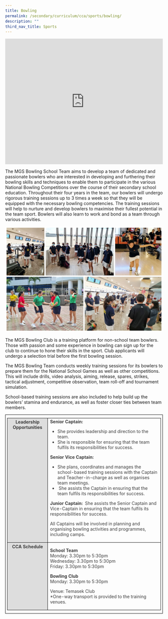```yaml
---
title: Bowling
permalink: /secondary/curriculum/cca/sports/bowling/
description: ""
third_nav_title: Sports
---
```

<div style="width:100%; height:400px">
  <iframe class="ive_eobj_center" allowfullscreen="" frameborder="0" title="MGS Heritage Video" src="https://www.youtube.com/embed/q9HBVXGwUT4" height="100%" width="100%">
  </iframe>
</div>


The MGS Bowling School Team aims to develop a team of dedicated and passionate bowlers who are interested in developing and furthering their bowling skills and techniques to enable them to participate in the various National Bowling Competitions over the course of their secondary school education. Throughout their four years in the team, our bowlers will undergo rigorous training sessions up to 3 times a week so that they will be equipped with the necessary bowling competencies. The training sessions will help to nurture and develop bowlers to maximise their fullest potential in the team sport. Bowlers will also learn to work and bond as a team through various activities.

![](/images/Sec_cca/bowling.jpg)

The MGS Bowling Club is a training platform for non-school team bowlers. Those with passion and some experience in bowling can sign up for the club to continue to hone their skills in the sport. Club applicants will undergo a selection trial before the first bowling session.

  

The MGS Bowling Team conducts weekly training sessions for its bowlers to prepare them for the National School Games as well as other competitions. This will include drills, video analysis, aiming, release, spares, strikes, tactical adjustment, competitive observation, team roll-off and tournament simulation.

  

School-based training sessions are also included to help build up the bowlers’ stamina and endurance, as well as foster closer ties between team members.

<style type="text/css">
.tg {
    border-color: black;
    border-style: solid;
    border-width: 1px;
    color: #3D3D3D;
    padding: 10px 5px;
}
.tg td {
    overflow: hidden;
    word-break: normal;
}
.tg th {
    background-color: #DDD;
    border-color: black;
    border-style: solid;
    border-width: 1px;
    color: #3D3D3D;
    font-weight: bold;
}
.tg .tr-norm {
    border-color: black;
    border-style: solid;
    border-width: 1px;
    vertical-align: top;
}
.tg .tr-header {
    border-color: black;
    border-style: solid;
    border-width: 1px;
    color: #3D3D3D;
    font-weight: bold;
    vertical-align: top
}
</style>

<table class="tg">
  <thead>
    <tr>
      <th class="tr-header">Leadership Opportunities</th>
      <td class="tr-norm"><strong>Senior Captain: </strong>
        <ul>
          <li>She provides leadership and direction to the team. </li>
          <li>She is responsible for ensuring that the team fulfils its responsibilities for success.</li>
        </ul>
        <strong>Senior Vice Captain: </strong>
        <ul>
          <li>She plans, coordinates and manages the school-based training sessions with the Captain and Teacher-in-charge as well as organises team meetings. </li>
          <li> She assists the Captain in ensuring that the team fulfils its responsibilities for success.</li>
        </ul>
        <p><strong>Junior Captain:  </strong>She assists the Senior Captain and Vice-Captain in ensuring that the team fulfils its responsibilities for success.</p>
        <p>All Captains will be involved in planning and organising bowling activities and programmes, including camps.</p></td>
    </tr>
  </thead>
  <tbody>
    <tr>
      <th class="tr-header">CCA Schedule</th>
      <td class="tr-norm"><p><strong>School Team</strong><br>
          Monday: 3.30pm to 5:30pm<br>
          Wednesday: 3.30pm to 5:30pm<br>
          Friday: 3.30pm to 5:30pm</p>
        <p><strong>Bowling Club</strong><br>
          Monday: 3.30pm to 5:30pm</p>
        <p>Venue: Temasek Club<br>
          *One-way transport is provided to the training venues.</p></td>
    </tr>
  </tbody>
</table>